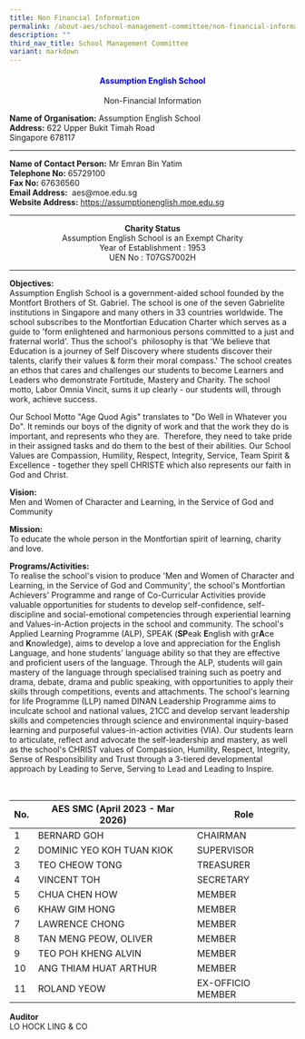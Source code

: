 ```yaml
---
title: Non Financial Information
permalink: /about-aes/school-management-committee/non-financial-information/
description: ""
third_nav_title: School Management Committee
variant: markdown
---
```

<h4 style="color:blue" align="center">Assumption English School</h4>
<p style="text-align:center;">Non-Financial Information</p>

<p style="text-align: left;"><strong>Name of Organisation:</strong> Assumption English School<br><strong>Address:</strong> 622 Upper Bukit Timah Road<br>Singapore 678117</p>

----

<p style="text-align:left;"><strong>Name of Contact Person:</strong> Mr Emran Bin Yatim <br><strong>Telephone No:</strong> 65729100 <br><strong>Fax No:</strong> 67636560 <br><strong>Email Address:</strong> &nbsp;aes@moe.edu.sg  <br><strong>Website Address:</strong> <a href="https://assumptionenglish.moe.edu.sg/">https://assumptionenglish.moe.edu.sg</a></p>

----
  

<p style="text-align:center;"><strong>Charity Status</strong><br>Assumption English School is an Exempt Charity<br>Year of Establishment : 1953<br>UEN No : T07GS7002H</p>

----



**Objectives:**  
Assumption English School is a government-aided school founded by the Montfort Brothers of St. Gabriel. The school is one of the seven Gabrielite institutions in Singapore and many others in 33 countries worldwide. The school subscribes to the Montfortian Education Charter which serves as a guide to 'form enlightened and harmonious persons committed to a just and fraternal world'. Thus the school's&nbsp; philosophy is that 'We believe that Education is a journey of Self Discovery where students discover their talents, clarify their values &amp; form their moral compass.' The school creates an ethos that cares and challenges our students to become Learners and Leaders who demonstrate Fortitude, Mastery and Charity. The school motto, Labor Omnia Vincit, sums it up clearly - our students will, through work, achieve success.  
  
Our School Motto "Age Quod Agis" translates to "Do Well in Whatever you Do". It reminds our boys of the dignity of work and that the work they do is important, and represents who they are.&nbsp; Therefore, they need to take pride in their assigned tasks and do them to the best of their abilities. Our School Values are Compassion, Humility, Respect, Integrity, Service, Team Spirit &amp; Excellence - together they spell CHRISTE which also represents our faith in God and Christ.  
  

**Vision:** <br>
Men and Women of Character and Learning, in the Service of God and Community

  

**Mission:** <br>
To educate the whole person in the Montfortian spirit of learning, charity and love.&nbsp; 

**Programs/Activities:** <br>
To realise the school's vision to produce 'Men and Women of Character and Learning, in the Service of God and Community', the school's Montfortian Achievers' Programme and range of Co-Curricular Activities provide valuable opportunities for students to develop self-confidence, self-discipline and social-emotional competencies through experiential learning and Values-in-Action projects in the school and community. The school's Applied Learning Programme (ALP), SPEAK (**SP**eak&nbsp;**E**nglish with gr**A**ce and&nbsp;**K**nowledge), aims to develop a love and appreciation for the English Language, and hone students' language ability so that they are effective and proficient users of the language. Through the ALP, students will gain mastery of the language through specialised training such as poetry and drama, debate, drama and public speaking, with opportunities to apply their skills through competitions, events and attachments. The school's learning for life Programme (LLP) named DINAN Leadership Programme aims to inculcate school and national values, 21CC and develop servant leadership skills and competencies through science and environmental inquiry-based learning and purposeful values-in-action activities (VIA). Our students learn to articulate, reflect and advocate the self-leadership and mastery, as well as the school's CHRIST values of Compassion, Humility, Respect, Integrity, Sense of Responsibility and Trust through a 3-tiered developmental approach by Leading to Serve, Serving to Lead and Leading to Inspire.&nbsp;

<br>
	
| No. | AES SMC (April 2023 - Mar 2026) | Role |
| -------- | -------- | -------- |
| 1    | BERNARD GOH     | CHAIRMAN     |
| 2    |  DOMINIC YEO KOH TUAN KIOK   | SUPERVISOR     |
| 3     |TEO CHEOW TONG   | TREASURER     |
| 4    | VINCENT TOH    | SECRETARY     |
| 5    | CHUA CHEN HOW   | MEMBER     |
| 6     |KHAW GIM HONG     |MEMBER     |
| 7    | LAWRENCE CHONG    | MEMBER    |
| 8     | TAN MENG PEOW, OLIVER    | MEMBER    |
| 9    | TEO POH KHENG ALVIN   | MEMBER    |
| 10    |ANG THIAM HUAT ARTHUR   | MEMBER     |
| 11     | ROLAND YEOW    | EX-OFFICIO MEMBER   |

**Auditor** <br>
LO HOCK LING &amp; CO